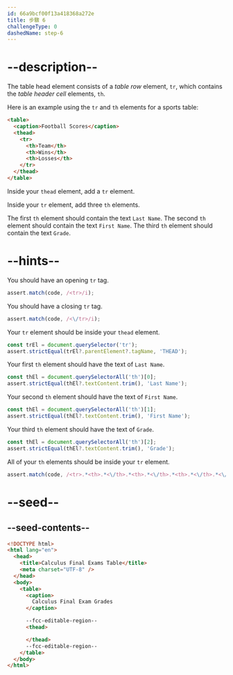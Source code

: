 ```yaml
---
id: 66a9bcf00f13a418368a272e
title: 步驟 6
challengeType: 0
dashedName: step-6
---
```


# --description--

The table head element consists of a <dfn>table row</dfn> element, `tr`, which contains the <dfn>table header cell</dfn> elements, `th`.

Here is an example using the `tr` and `th` elements for a sports table:

```html
<table>
  <caption>Football Scores</caption>
  <thead>
    <tr>
      <th>Team</th>
      <th>Wins</th>
      <th>Losses</th>
    </tr>
  </thead>
</table>
```

Inside your `thead` element, add a `tr` element.

Inside your `tr` element, add three `th` elements.

The first `th` element should contain the text `Last Name`. The second `th` element should contain the text `First Name`. The third `th` element should contain the text `Grade`.

# --hints--

You should have an opening `tr` tag.

```js
assert.match(code, /<tr>/i);
```

You should have a closing `tr` tag.

```js
assert.match(code, /<\/tr>/i);
```

Your `tr` element should be inside your `thead` element.

```js
const trEl = document.querySelector('tr');
assert.strictEqual(trEl?.parentElement?.tagName, 'THEAD');
```

Your first `th` element should have the text of `Last Name`.

```js
const thEl = document.querySelectorAll('th')[0];
assert.strictEqual(thEl?.textContent.trim(), 'Last Name');
```

Your second `th` element should have the text of `First Name`.

```js
const thEl = document.querySelectorAll('th')[1];
assert.strictEqual(thEl?.textContent.trim(), 'First Name');
```

Your third `th` element should have the text of `Grade`.

```js
const thEl = document.querySelectorAll('th')[2];
assert.strictEqual(thEl?.textContent.trim(), 'Grade');
```

All of your `th` elements should be inside your `tr` element.

```js
assert.match(code, /<tr>.*<th>.*<\/th>.*<th>.*<\/th>.*<th>.*<\/th>.*<\/tr>/is);
```

# --seed--

## --seed-contents--

```html
<!DOCTYPE html>
<html lang="en">
  <head>
    <title>Calculus Final Exams Table</title>
    <meta charset="UTF-8" />
  </head>
  <body>
    <table>
      <caption>
        Calculus Final Exam Grades
      </caption>

      --fcc-editable-region--
      <thead>     

      </thead>
      --fcc-editable-region--
    </table>
  </body>
</html>
```
